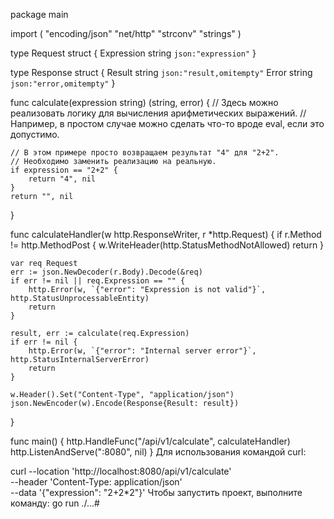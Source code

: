 package main

import (
    "encoding/json"
    "net/http"
    "strconv"
    "strings"
)

type Request struct {
    Expression string `json:"expression"`
}

type Response struct {
    Result string `json:"result,omitempty"`
    Error  string `json:"error,omitempty"`
}

func calculate(expression string) (string, error) {
    // Здесь можно реализовать логику для вычисления арифметических выражений.
    // Например, в простом случае можно сделать что-то вроде eval, если это допустимо.
    
    // В этом примере просто возвращаем результат "4" для "2+2".
    // Необходимо заменить реализацию на реальную.
    if expression == "2+2" {
        return "4", nil
    }
    return "", nil
}

func calculateHandler(w http.ResponseWriter, r *http.Request) {
    if r.Method != http.MethodPost {
        w.WriteHeader(http.StatusMethodNotAllowed)
        return
    }

    var req Request
    err := json.NewDecoder(r.Body).Decode(&req)
    if err != nil || req.Expression == "" {
        http.Error(w, `{"error": "Expression is not valid"}`, http.StatusUnprocessableEntity)
        return
    }

    result, err := calculate(req.Expression)
    if err != nil {
        http.Error(w, `{"error": "Internal server error"}`, http.StatusInternalServerError)
        return
    }

    w.Header().Set("Content-Type", "application/json")
    json.NewEncoder(w).Encode(Response{Result: result})
}

func main() {
    http.HandleFunc("/api/v1/calculate", calculateHandler)
    http.ListenAndServe(":8080", nil)
}
Для использования командой curl:

curl --location 'http://localhost:8080/api/v1/calculate' \
--header 'Content-Type: application/json' \
--data '{"expression": "2+2*2"}'
Чтобы запустить проект, выполните команду:
go run ./...# 
